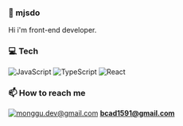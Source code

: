 ### 🥤 mjsdo

Hi i'm front-end developer.

### 💻 Tech

![JavaScript](https://img.shields.io/badge/JavaScript-f7df11?style=flat-square&logo=JavaScript&logoColor=black) ![TypeScript](https://img.shields.io/badge/TypeScript-007ACC?style=flat-square&logo=TypeScript&logoColor=white) ![React](https://img.shields.io/badge/React-61dafb?style=flat-square&logo=React&logoColor=black) 

### 📫  How to reach me
[![monggu.dev@gmail.com](https://img.shields.io/badge/Gmail-d14836?style=flat-square&logo=Gmail&logoColor=white&link=mailto:bcad1591@gmail.com)](mailto:bcad1591@gmail.com) **bcad1591@gmail.com**

<!-- <br /> -->

<!-- ### 📝 Recode -->

<!-- ![bcad1591's GitHub stats](https://github-readme-stats.vercel.app/api?username=bcad1591&show_icons=true&theme=radical) -->

<!-- ![solved.ac프로필](http://mazassumnida.wtf/api/v2/generate_badge?boj=bcad1591) -->

<!-- [![Top Langs](https://github-readme-stats.vercel.app/api/top-langs/?username=bcad1591&layout=compact)](https://github.com/anuraghazra/github-readme-stats) -->

<!--
**bcad1591/bcad1591** is a ✨ _special_ ✨ repository because its `README.md` (this file) appears on your GitHub profile.

Here are some ideas to get you started:

- 🔭 I’m currently working on ...
- 🌱 I’m currently learning ...
- 👯 I’m looking to collaborate on ...
- 🤔 I’m looking for help with ...
- 💬 Ask me about ...
- 📫 How to reach me: ...
- 😄 Pronouns: ...
- ⚡ Fun fact: ...
-->
